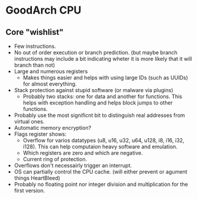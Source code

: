 # GoodArch CPU

## Core "wishlist"

  * Few instructions.
  * No out of order execution or branch prediction. (but maybe branch instructions may include a bit indicating wheter it is more likely that it will branch than not)
  * Large and numerous registers
    * Makes things easier and helps with using large IDs (such as UUIDs) for almost everything.
  * Stack protection against stupid software (or malware via plugins)
    * Probably two stacks: one for data and another for functions. This helps with exception handling and helps block jumps to other functions.
  * Probably use the most significnt bit to distinguish real addresses from virtual ones.
  * Automatic memory encryption?
  * Flags register shows:
    * Overflow for varios datatypes (u8, u16, u32, u64, u128, i8, i16, i32, i128). This can help computaion heavy software and emulation.
    * Which registers are zero and which are negative.
    * Current ring of protection.
  * Overflows don't necessairly trigger an interrupt.
  * OS can partially control the CPU cache. (will either prevent or agument things HeartBleed)
  * Probably no floating point nor integer division and multiplication for the first version.
